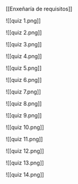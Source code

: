 [[Enxeñaría de requisitos]]

![[quiz 1.png]]

![[quiz 2.png]]

![[quiz 3.png]]

![[quiz 4.png]]

![[quiz 5.png]]

![[quiz 6.png]]

![[quiz 7.png]]

![[quiz 8.png]]

![[quiz 9.png]]

![[quiz 10.png]]

![[quiz 11.png]]

![[quiz 12.png]]

![[quiz 13.png]]

![[quiz 14.png]]